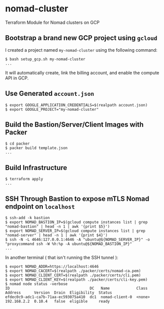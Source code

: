 # nomad-cluster

Terraform Module for Nomad clusters on GCP

## Bootstrap a brand new GCP project using `gcloud`

I created a project named `my-nomad-cluster` using the following command:

```console
$ bash setup_gcp.sh my-nomad-cluster
...
```

It will automatically create, link the billing account, and enable the compute API in GCP.

## Use Generated `account.json`

```console
$ export GOOGLE_APPLICATION_CREDENTIALS=$(realpath account.json)
$ export GOOGLE_PROJECT="my-nomad-cluster"
```

## Build the Bastion/Server/Client Images with Packer

```console
$ cd packer
$ packer build template.json
...
```

## Build Infrastructure

```consoel
$ terraform apply
...
```

## SSH Through Bastion to expose mTLS Nomad endpoint on `localhost`

```console
$ ssh-add -k bastion
$ export NOMAD_BASTION_IP=$(gcloud compute instances list | grep "nomad-bastion" | head -n 1 | awk '{print $5}')
$ export NOMAD_SERVER_IP=$(gcloud compute instances list | grep "nomad-server" | head -n 1 | awk '{print $4}')
$ ssh -N -L 4646:127.0.0.1:4646 -A "ubuntu@${NOMAD_SERVER_IP}" -o "proxycommand ssh -W %h:%p -A ubuntu@${NOMAD_BASTION_IP}"
...
```

In another terminal ( that isn't running the SSH tunnel ):

```console
$ export NOMAD_ADDR=https://localhost:4646
$ export NOMAD_CACERT=$(realpath ./packer/certs/nomad-ca.pem)
$ export NOMAD_CLIENT_CERT=$(realpath ./packer/certs/cli.pem)
$ export NOMAD_CLIENT_KEY=$(realpath ./packer/certs/cli-key.pem)
$ nomad node status -verbose
ID                                    DC   Name            Class   Address      Version  Drain  Eligibility  Status
efdec0c9-adc1-ca7b-71aa-ec593075a410  dc1  nomad-client-0  <none>  192.168.2.2  0.10.4   false  eligible     ready
```
